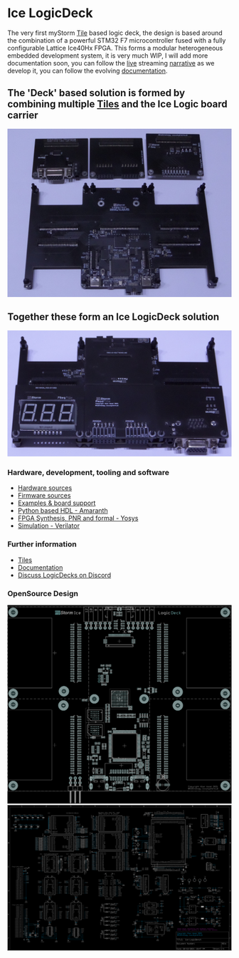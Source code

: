 # Ice LogicDeck 
The very first myStorm [Tile](https://github.com/folknology/Tiles) based logic deck, the design is based around the combination of a powerful STM32 F7 microcontroller fused with a fully configurable Lattice Ice40Hx FPGA.
This forms a modular heterogeneous embedded development system, it is very much WIP, I will add more documentation soon, you can follow the [live](https://www.twitch.tv/folknology) streaming [narrative](https://www.youtube.com/playlist?list=PLXS9jyX9czzqn4HU2mEmoEFxpgIv1Dvy7) as we develop it, you can follow the evolving [documentation](https://folknology.github.io/myStorm-Ice-LogicDeck/).

## The 'Deck' based solution is formed by combining multiple [Tiles](https://github.com/folknology/Tiles) and the Ice Logic board carrier
![LogicDeck Layout](docs/ILD-Proto-B-UnLoaded.jpg)
## Together these form an Ice LogicDeck solution
![LogicDeck Layout](docs/ILD-Proto-B-Loaded.jpg)

### Hardware, development, tooling and software
- [Hardware sources](https://github.com/folknology/myStorm-Ice-LogicDeck/tree/main/Hardware)
- [Firmware sources](https://github.com/folknology/BlackCrab)
- [Examples & board support](https://github.com/folknology/myStorm-Ice-LogicDeck/tree/main/HDL)
- [Python based HDL - Amaranth](https://github.com/amaranth-lang/amaranth-lang.github.io)
- [FPGA Synthesis, PNR and formal - Yosys](https://github.com/YosysHQ/yosys)
- [Simulation - Verilator](https://github.com/verilator/verilator)

### Further information
- [Tiles](https://github.com/folknology/Tiles)
- [Documentation](https://folknology.github.io/myStorm-Ice-LogicDeck/)
- [Discuss LogicDecks on Discord](https://discord.gg/RCGcgbQNZK)

### OpenSource Design
![LogicDeck Layout](layout.png)
![LogicDeck Schematic](schematic.png)

